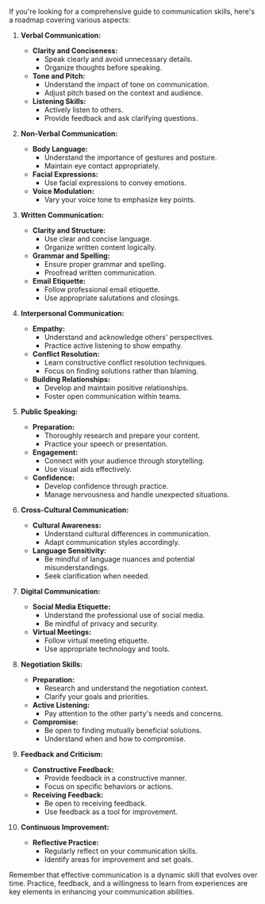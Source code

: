 If you're looking for a comprehensive guide to communication skills, here's a roadmap covering various aspects:

1. **Verbal Communication:**
   - **Clarity and Conciseness:**
     - Speak clearly and avoid unnecessary details.
     - Organize thoughts before speaking.
   - **Tone and Pitch:**
     - Understand the impact of tone on communication.
     - Adjust pitch based on the context and audience.
   - **Listening Skills:**
     - Actively listen to others.
     - Provide feedback and ask clarifying questions.

2. **Non-Verbal Communication:**
   - **Body Language:**
     - Understand the importance of gestures and posture.
     - Maintain eye contact appropriately.
   - **Facial Expressions:**
     - Use facial expressions to convey emotions.
   - **Voice Modulation:**
     - Vary your voice tone to emphasize key points.

3. **Written Communication:**
   - **Clarity and Structure:**
     - Use clear and concise language.
     - Organize written content logically.
   - **Grammar and Spelling:**
     - Ensure proper grammar and spelling.
     - Proofread written communication.
   - **Email Etiquette:**
     - Follow professional email etiquette.
     - Use appropriate salutations and closings.

4. **Interpersonal Communication:**
   - **Empathy:**
     - Understand and acknowledge others' perspectives.
     - Practice active listening to show empathy.
   - **Conflict Resolution:**
     - Learn constructive conflict resolution techniques.
     - Focus on finding solutions rather than blaming.
   - **Building Relationships:**
     - Develop and maintain positive relationships.
     - Foster open communication within teams.

5. **Public Speaking:**
   - **Preparation:**
     - Thoroughly research and prepare your content.
     - Practice your speech or presentation.
   - **Engagement:**
     - Connect with your audience through storytelling.
     - Use visual aids effectively.
   - **Confidence:**
     - Develop confidence through practice.
     - Manage nervousness and handle unexpected situations.

6. **Cross-Cultural Communication:**
   - **Cultural Awareness:**
     - Understand cultural differences in communication.
     - Adapt communication styles accordingly.
   - **Language Sensitivity:**
     - Be mindful of language nuances and potential misunderstandings.
     - Seek clarification when needed.

7. **Digital Communication:**
   - **Social Media Etiquette:**
     - Understand the professional use of social media.
     - Be mindful of privacy and security.
   - **Virtual Meetings:**
     - Follow virtual meeting etiquette.
     - Use appropriate technology and tools.

8. **Negotiation Skills:**
   - **Preparation:**
     - Research and understand the negotiation context.
     - Clarify your goals and priorities.
   - **Active Listening:**
     - Pay attention to the other party's needs and concerns.
   - **Compromise:**
     - Be open to finding mutually beneficial solutions.
     - Understand when and how to compromise.

9. **Feedback and Criticism:**
   - **Constructive Feedback:**
     - Provide feedback in a constructive manner.
     - Focus on specific behaviors or actions.
   - **Receiving Feedback:**
     - Be open to receiving feedback.
     - Use feedback as a tool for improvement.

10. **Continuous Improvement:**
    - **Reflective Practice:**
      - Regularly reflect on your communication skills.
      - Identify areas for improvement and set goals.

Remember that effective communication is a dynamic skill that evolves over time. Practice, feedback, and a willingness to learn from experiences are key elements in enhancing your communication abilities.
